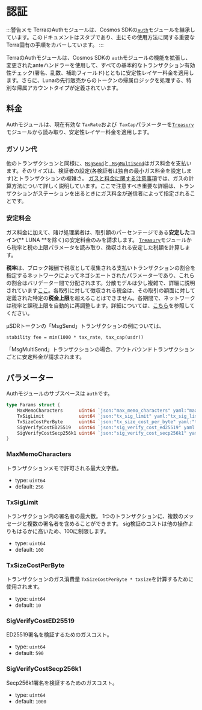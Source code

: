 # 認証

:::警告メモ
TerraのAuthモジュールは、Cosmos SDKの[`auth`](https://docs.cosmos.network/master/modules/auth/)モジュールを継承しています。このドキュメントはスタブであり、主にその使用方法に関する重要なTerra固有の手順をカバーしています。
:::

TerraのAuthモジュールは、Cosmos SDKの `auth`モジュールの機能を拡張し、変更されたanteハンドラーを使用して、すべての基本的なトランザクション有効性チェック(署名、乱数、補助フィールド)とともに安定性レイヤー料金を適用します。さらに、Lunaの先行販売からのトークンの帰属ロジックを処理する、特別な帰属アカウントタイプが定義されています。

## 料金

Authモジュールは、現在有効な `TaxRate`および` TaxCap`パラメーターを[`Treasury`](./spec-treasury.md)モジュールから読み取り、安定性レイヤー料金を適用します。

### ガソリン代

他のトランザクションと同様に、[`MsgSend`](./spec-bank.md#msgsend)と[` MsgMultiSend`](./spec-bank.md#msgmultisend)はガス料金を支払います。そのサイズは、検証者の設定(各検証者は独自の最小ガス料金を設定します)とトランザクションの複雑さ。 [ガスと料金に関する注意事項](/ja/Reference/terrad/#fees)では、ガスの計算方法について詳しく説明しています。ここで注意すべき重要な詳細は、トランザクションがステーションを出るときにガス料金が送信者によって指定されることです。

### 安定料金

ガス料金に加えて、賭け処理業者は、取引額のパーセンテージである**安定したコイン**(** LUNA **を除く)の安定料金のみを請求します。 [`Treasury`](./spec-treasury.md)モジュールから税率と税の上限パラメータを読み取り、徴収される安定した税額を計算します。

**税率**は、ブロック報酬で税収として収集される支払いトランザクションの割合を指定するネットワークによってネゴシエートされたパラメーターであり、これらの割合はバリデーター間で分配されます。分散モデルは少し複雑で、詳細に説明されています[ここ](../validator/faq.md#how-are-block-provisions-distributed)。各取引に対して徴収される税金は、その取引の額面に対して定義された特定の**税金上限**を超えることはできません。各期間で、ネットワークは税率と課税上限を自動的に再調整します。詳細については、[こちら](spec-treasury.md#monetary-policy-levers)を参照してください。

µSDRトークンの「MsgSend」トランザクションの例については、

```text
stability fee = min(1000 * tax_rate, tax_cap(usdr))
```

「MsgMultiSend」トランザクションの場合、アウトバウンドトランザクションごとに安定料金が請求されます。 

## パラメーター

Authモジュールのサブスペースは `auth`です。 

```go
type Params struct {
	MaxMemoCharacters      uint64 `json:"max_memo_characters" yaml:"max_memo_characters"`
	TxSigLimit             uint64 `json:"tx_sig_limit" yaml:"tx_sig_limit"`
	TxSizeCostPerByte      uint64 `json:"tx_size_cost_per_byte" yaml:"tx_size_cost_per_byte"`
	SigVerifyCostED25519   uint64 `json:"sig_verify_cost_ed25519" yaml:"sig_verify_cost_ed25519"`
	SigVerifyCostSecp256k1 uint64 `json:"sig_verify_cost_secp256k1" yaml:"sig_verify_cost_secp256k1"`
}
```

### MaxMemoCharacters

トランザクションメモで許可される最大文字数。

- type: `uint64`
- default: `256`

### TxSigLimit

トランザクション内の署名者の最大数。 1つのトランザクションに、複数のメッセージと複数の署名者を含めることができます。 sig検証のコストは他の操作よりもはるかに高いため、100に制限します。

- type: `uint64`
- default: `100`

### TxSizeCostPerByte

トランザクションのガス消費量 `TxSizeCostPerByte * txsize`を計算するために使用されます。

- type: `uint64`
- default: `10`

### SigVerifyCostED25519

ED25519署名を検証するためのガスコスト。

- type: `uint64`
- default: `590`

### SigVerifyCostSecp256k1

Secp256k1署名を検証するためのガスコスト。

- type: `uint64`
- default: `1000`
